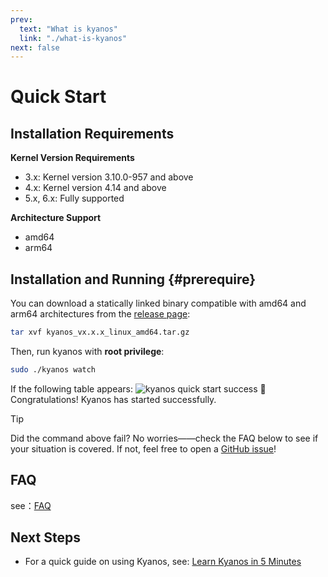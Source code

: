 ```yaml
---
prev:
  text: "What is kyanos"
  link: "./what-is-kyanos"
next: false
---
```


# Quick Start

## Installation Requirements

**Kernel Version Requirements**

- 3.x: Kernel version 3.10.0-957 and above
- 4.x: Kernel version 4.14 and above
- 5.x, 6.x: Fully supported

**Architecture Support**

- amd64
- arm64

## Installation and Running {#prerequire}

You can download a statically linked binary compatible with amd64 and arm64
architectures from the
[release page](https://github.com/hengyoush/kyanos/releases):

```bash
tar xvf kyanos_vx.x.x_linux_amd64.tar.gz
```

Then, run kyanos with **root privilege**:

```bash
sudo ./kyanos watch
```

If the following table appears:
![kyanos quick start success](/quickstart-success.png) 🎉 Congratulations!
Kyanos has started successfully.

> [!TIP]
>
> Did the command above fail? No worries——check the FAQ below to see if your
> situation is covered. If not, feel free to open a
> [GitHub issue](https://github.com/hengyoush/kyanos/issues)!

## FAQ

see：[FAQ](./faq)

## Next Steps

- For a quick guide on using Kyanos, see: [Learn Kyanos in 5 Minutes](./how-to)
